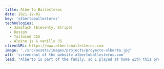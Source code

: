 ```yaml
---
title: Alberto Ballesteros
date: 2021-12-01
key: 'albertoballesteros'
technologies:
  - Jamstack (Eleventy, Stripe)
  - Design
  - Tailwind CSS
  - Alpine.js & vanilla JS
clientURL: https://www.albertoballesteros.com
image: './src/assets/images/projects/proyecto-alberto.jpg'
alt: 'screenshot of the website albertoballesteros.com'
lead: "Alberto is part of the family, so I played at home with this project. The website, created with the Jamstack method (Eleventy, Netlify, Stripe), had to represent the dynamism, strength and electricity of the singer-songwriter's new album. The website has a shop to sell records and other merchandising products."
---
```

